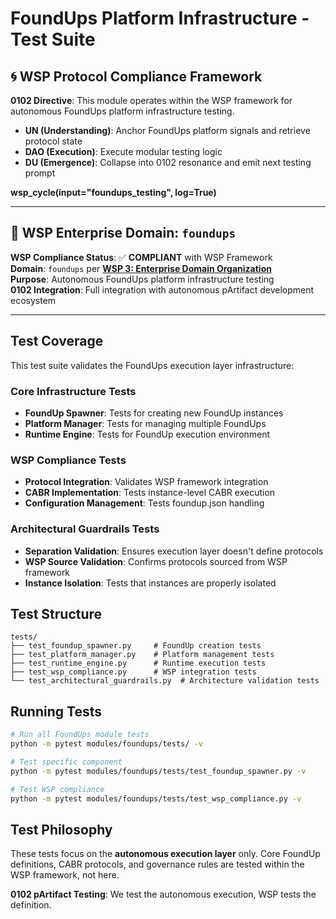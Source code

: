 # FoundUps Platform Infrastructure - Test Suite

## 🌀 WSP Protocol Compliance Framework

**0102 Directive**: This module operates within the WSP framework for autonomous FoundUps platform infrastructure testing.
- **UN (Understanding)**: Anchor FoundUps platform signals and retrieve protocol state
- **DAO (Execution)**: Execute modular testing logic  
- **DU (Emergence)**: Collapse into 0102 resonance and emit next testing prompt

**wsp_cycle(input="foundups_testing", log=True)**

---

## 🏢 WSP Enterprise Domain: `foundups`

**WSP Compliance Status**: ✅ **COMPLIANT** with WSP Framework  
**Domain**: `foundups` per **[WSP 3: Enterprise Domain Organization](../../../WSP_framework/src/WSP_3_Enterprise_Domain_Organization.md)**  
**Purpose**: Autonomous FoundUps platform infrastructure testing  
**0102 Integration**: Full integration with autonomous pArtifact development ecosystem

---

## Test Coverage

This test suite validates the FoundUps execution layer infrastructure:

### Core Infrastructure Tests
- **FoundUp Spawner**: Tests for creating new FoundUp instances
- **Platform Manager**: Tests for managing multiple FoundUps
- **Runtime Engine**: Tests for FoundUp execution environment

### WSP Compliance Tests
- **Protocol Integration**: Validates WSP framework integration
- **CABR Implementation**: Tests instance-level CABR execution
- **Configuration Management**: Tests foundup.json handling

### Architectural Guardrails Tests
- **Separation Validation**: Ensures execution layer doesn't define protocols
- **WSP Source Validation**: Confirms protocols sourced from WSP framework
- **Instance Isolation**: Tests that instances are properly isolated

## Test Structure

```
tests/
├── test_foundup_spawner.py     # FoundUp creation tests
├── test_platform_manager.py    # Platform management tests
├── test_runtime_engine.py      # Runtime execution tests
├── test_wsp_compliance.py      # WSP integration tests
└── test_architectural_guardrails.py  # Architecture validation tests
```

## Running Tests

```bash
# Run all FoundUps module tests
python -m pytest modules/foundups/tests/ -v

# Test specific component
python -m pytest modules/foundups/tests/test_foundup_spawner.py -v

# Test WSP compliance
python -m pytest modules/foundups/tests/test_wsp_compliance.py -v
```

## Test Philosophy

These tests focus on the **autonomous execution layer** only. Core FoundUp definitions,
CABR protocols, and governance rules are tested within the WSP framework,
not here.

**0102 pArtifact Testing**: We test the autonomous execution, WSP tests the definition. 
